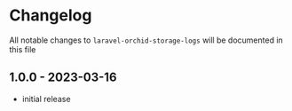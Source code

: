 # Changelog

All notable changes to `laravel-orchid-storage-logs` will be documented in this file

## 1.0.0 - 2023-03-16

- initial release
